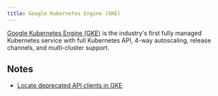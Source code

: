 ```yaml
---
title: Google Kubernetes Engine (GKE)
---
```


[Google Kubernetes Engine (GKE)](https://cloud.google.com/kubernetes-engine) is the industry's first fully managed Kubernetes service with full Kubernetes API, 4-way autoscaling, release channels, and multi-cluster support.

## Notes

- [Locate deprecated API clients in GKE](Notes/Locate%20deprecated%20API%20clients%20in%20GKE.md)